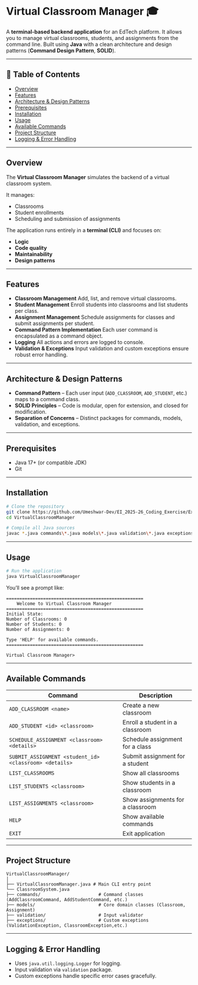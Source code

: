 # Virtual Classroom Manager 🎓

A **terminal-based backend application** for an EdTech platform.
It allows you to manage virtual classrooms, students, and assignments from the command line.
Built using **Java** with a clean architecture and design patterns (**Command Design Pattern**, **SOLID**).

---

## 📜 Table of Contents

* [Overview](#overview)
* [Features](#features)
* [Architecture & Design Patterns](#architecture--design-patterns)
* [Prerequisites](#prerequisites)
* [Installation](#installation)
* [Usage](#usage)
* [Available Commands](#available-commands)
* [Project Structure](#project-structure)
* [Logging & Error Handling](#logging--error-handling)



---

## Overview

The **Virtual Classroom Manager** simulates the backend of a virtual classroom system.

It manages:

* Classrooms
* Student enrollments
* Scheduling and submission of assignments

The application runs entirely in a **terminal (CLI)** and focuses on:

* **Logic**
* **Code quality**
* **Maintainability**
* **Design patterns**

---

## Features

* **Classroom Management**
  Add, list, and remove virtual classrooms.
* **Student Management**
  Enroll students into classrooms and list students per class.
* **Assignment Management**
  Schedule assignments for classes and submit assignments per student.
* **Command Pattern Implementation**
  Each user command is encapsulated as a command object.
* **Logging**
  All actions and errors are logged to console.
* **Validation & Exceptions**
  Input validation and custom exceptions ensure robust error handling.

---

## Architecture & Design Patterns

* **Command Pattern** – Each user input (`ADD_CLASSROOM`, `ADD_STUDENT`, etc.) maps to a command class.
* **SOLID Principles** – Code is modular, open for extension, and closed for modification.
* **Separation of Concerns** – Distinct packages for commands, models, validation, and exceptions.

---

## Prerequisites

* Java 17+ (or compatible JDK)
* Git

---

## Installation

```bash
# Clone the repository
git clone https://github.com/Umeshwar-Dev/EI_2025-26_Coding_Exercise/Ex2/VirtualClassroomManager.git
cd VirtualClassroomManager

# Compile all Java sources
javac *.java commands\*.java models\*.java validation\*.java exceptions\*.java

```

---

## Usage

```bash
# Run the application
java VirtualClassroomManager
```

You’ll see a prompt like:

```
====================================================
    Welcome to Virtual Classroom Manager
====================================================
Initial State:
Number of Classrooms: 0
Number of Students: 0
Number of Assignments: 0

Type 'HELP' for available commands.
====================================================

Virtual Classroom Manager>
```

---

## Available Commands

| Command                                                | Description                      |
| ------------------------------------------------------ | -------------------------------- |
| `ADD_CLASSROOM <name>`                                 | Create a new classroom           |
| `ADD_STUDENT <id> <classroom>`                         | Enroll a student in a classroom  |
| `SCHEDULE_ASSIGNMENT <classroom> <details>`            | Schedule assignment for a class  |
| `SUBMIT_ASSIGNMENT <student_id> <classroom> <details>` | Submit assignment for a student  |
| `LIST_CLASSROOMS`                                      | Show all classrooms              |
| `LIST_STUDENTS <classroom>`                            | Show students in a classroom     |
| `LIST_ASSIGNMENTS <classroom>`                         | Show assignments for a classroom |
| `HELP`                                                 | Show available commands          |
| `EXIT`                                                 | Exit application                 |

---

## Project Structure

```
VirtualClassroomManager/
│
├── VirtualClassroomManager.java # Main CLI entry point
└── ClassroomSystem.java   
├── commands/                      # Command classes (AddClassroomCommand, AddStudentCommand, etc.)
├── models/                        # Core domain classes (Classroom, Assignment)
├── validation/                    # Input validator
├── exceptions/                    # Custom exceptions (ValidationException, ClassroomException,etc.)

```

---

## Logging & Error Handling

* Uses `java.util.logging.Logger` for logging.
* Input validation via `validation` package.
* Custom exceptions handle specific error cases gracefully.
